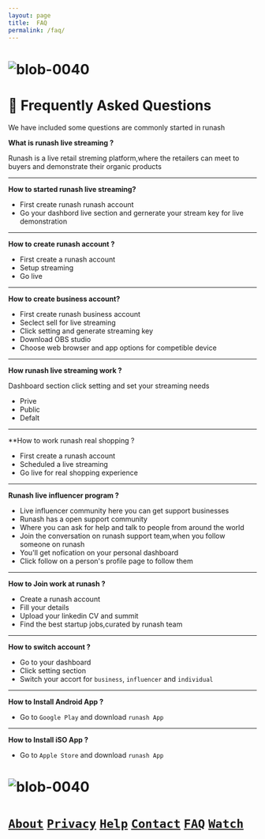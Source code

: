 ```yaml
--- 
layout: page 
title:  FAQ 
permalink: /faq/ 
--- 
```

# ![blob-0040](https://user-images.githubusercontent.com/61916324/132724592-e5bef25e-36d9-4da8-bbc6-84a24183c8e2.png) 

# 📖 Frequently Asked Questions 

We have included some questions are commonly started in runash


**What is runash live streaming ?**

Runash is a live retail streming platform,where the retailers can meet to buyers and demonstrate their organic products


---

**How to started runash live streaming?**
  
- First create runash runash account 
- Go your dashbord live section and gernerate your stream key for live demonstration


---


**How to create runash account ?**
  
- First create a runash account
- Setup streaming 
- Go live


---

**How to create business account?**
  
- First create runash business account 
- Seclect sell for live streaming  
- Click setting and generate streaming key 
- Download OBS studio 
- Choose web browser and app options for competible device 
  


---


**How runash live streaming work ?**

  Dashboard section click setting and set your streaming needs

- Prive
- Public
- Defalt


---

**How to work runash real shopping ? 
  
- First create a runash account 
- Scheduled a live streaming  
- Go live for real shopping experience 
  

---


 **Runash live influencer program ?**
 
- Live influencer community here you can get support businesses
- Runash has a open support community
- Where you can ask for help and talk to people from around the world
- Join the conversation on runash support team,when you follow someone on runash
- You'll get nofication on your personal dashboard
- Click follow on a person's profile page to follow them


---


**How to Join work at runash ?**

- Create a runash account
- Fill your details
- Upload your linkedin CV and summit 
- Find the best startup jobs,curated by runash team


---


**How to switch account ?**

- Go to your dashboard
- Click setting section
- Switch your accort for ``business``, ``influencer`` and ``individual``
 
---  


**How to Install Android App ?**

- Go to ``Google Play`` and download ``runash App``
  


---

**How to Install iSO App ?**
  
- Go to ``Apple Store`` and download ``runash App``
  


# ![blob-0040](https://user-images.githubusercontent.com/61916324/132724592-e5bef25e-36d9-4da8-bbc6-84a24183c8e2.png)

# [``About``](https://runash.in/about)  [``Privacy``](https://runash.in/privacy) [``Help``](https://runash.in/help) [``Contact``](https://runash.in/contact) [``FAQ``](https://runash.in/faq) [``Watch``](https://runash.in/watch)


